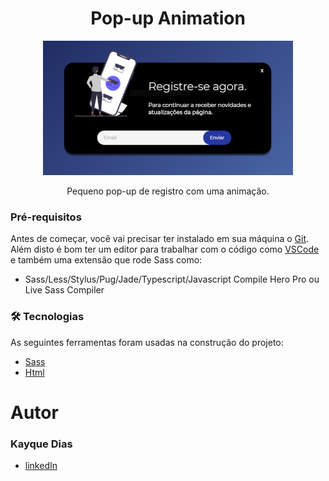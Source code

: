 <h1 align="center" > Pop-up Animation</h1>


<p align="center" ><img src='https://github.com/Kayquedias/Sass_Pop-up/blob/master/Imagens/preview-img.png'></p>

<p align="center" > Pequeno pop-up de registro com uma animação. </p>

### Pré-requisitos

Antes de começar, você vai precisar ter instalado em sua máquina o [Git](https://github.com/). <br>
Além disto é bom ter um editor para trabalhar com o código como [VSCode](https://code.visualstudio.com/) e também uma extensão que rode Sass como: 
- Sass/Less/Stylus/Pug/Jade/Typescript/Javascript Compile Hero Pro ou Live Sass Compiler 

### 🛠 Tecnologias

As seguintes ferramentas foram usadas na construção do projeto:

- [Sass](https://sass-lang.com/)
- [Html](https://developer.mozilla.org/pt-BR/docs/Web/HTML)

<h1>Autor</h1>

<h3> Kayque Dias </h3>  

- [linkedIn](https://www.linkedin.com/in/kayque-dias-363644214/) 
